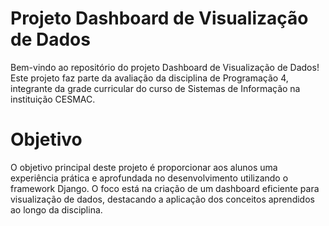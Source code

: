 # Projeto Dashboard de Visualização de Dados
Bem-vindo ao repositório do projeto Dashboard de Visualização de Dados! Este projeto faz parte da avaliação da disciplina de Programação 4, integrante da grade curricular do curso de Sistemas de Informação na instituição CESMAC.

# Objetivo
O objetivo principal deste projeto é proporcionar aos alunos uma experiência prática e aprofundada no desenvolvimento utilizando o framework Django. O foco está na criação de um dashboard eficiente para visualização de dados, destacando a aplicação dos conceitos aprendidos ao longo da disciplina.